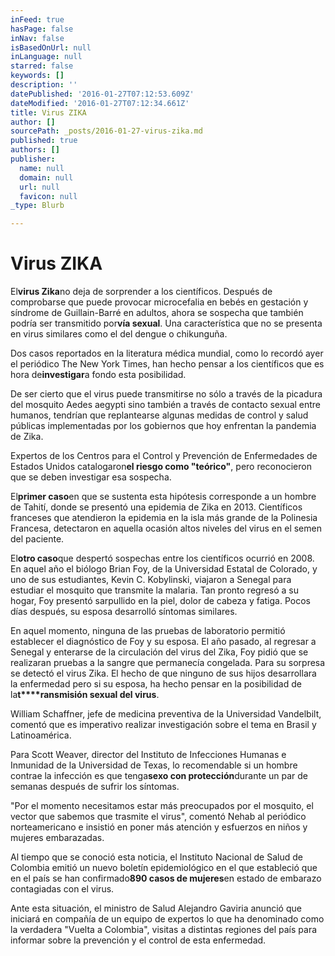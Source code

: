 ```yaml
---
inFeed: true
hasPage: false
inNav: false
isBasedOnUrl: null
inLanguage: null
starred: false
keywords: []
description: ''
datePublished: '2016-01-27T07:12:53.609Z'
dateModified: '2016-01-27T07:12:34.661Z'
title: Virus ZIKA
author: []
sourcePath: _posts/2016-01-27-virus-zika.md
published: true
authors: []
publisher:
  name: null
  domain: null
  url: null
  favicon: null
_type: Blurb

---
```

# Virus ZIKA

El**virus Zika**no deja de sorprender a los científicos. Después de comprobarse que puede provocar microcefalia en bebés en gestación y síndrome de Guillain-Barré en adultos, ahora se sospecha que también podría ser transmitido por**vía sexual**. Una característica que no se presenta en virus similares como el del dengue o chikunguña.

Dos casos reportados en la literatura médica mundial, como lo recordó ayer el periódico The New York Times, han hecho pensar a los científicos que es hora de**investigar**a fondo esta posibilidad.

De ser cierto que el virus puede transmitirse no sólo a través de la picadura del mosquito Aedes aegypti sino también a través de contacto sexual entre humanos, tendrían que replantearse algunas medidas de control y salud públicas implementadas por los gobiernos que hoy enfrentan la pandemia de Zika.

Expertos de los Centros para el Control y Prevención de Enfermedades de Estados Unidos catalogaron**el riesgo como "teórico"**, pero reconocieron que se deben investigar esa sospecha.

El**primer caso**en que se sustenta esta hipótesis corresponde a un hombre de Tahití, donde se presentó una epidemia de Zika en 2013\. Científicos franceses que atendieron la epidemia en la isla más grande de la Polinesia Francesa, detectaron en aquella ocasión altos niveles del virus en el semen del paciente.

El**otro caso**que despertó sospechas entre los científicos ocurrió en 2008\. En aquel año el biólogo Brian Foy, de la Universidad Estatal de Colorado, y uno de sus estudiantes, Kevin C. Kobylinski, viajaron a Senegal para estudiar el mosquito que transmite la malaria. Tan pronto regresó a su hogar, Foy presentó sarpullido en la piel, dolor de cabeza y fatiga. Pocos días después, su esposa desarrolló síntomas similares.

En aquel momento, ninguna de las pruebas de laboratorio permitió establecer el diagnóstico de Foy y su esposa. El año pasado, al regresar a Senegal y enterarse de la circulación del virus del Zika, Foy pidió que se realizaran pruebas a la sangre que permanecía congelada. Para su sorpresa se detectó el virus Zika. El hecho de que ninguno de sus hijos desarrollara la enfermedad pero si su esposa, ha hecho pensar en la posibilidad de la**t****ransmisión sexual del virus**.

William Schaffner, jefe de medicina preventiva de la Universidad Vandelbilt, comentó que es imperativo realizar investigación sobre el tema en Brasil y Latinoamérica.

Para Scott Weaver, director del Instituto de Infecciones Humanas e Inmunidad de la Universidad de Texas, lo recomendable si un hombre contrae la infección es que tenga**sexo con protección**durante un par de semanas después de sufrir los síntomas.

"Por el momento necesitamos estar más preocupados por el mosquito, el vector que sabemos que trasmite el virus", comentó Nehab al periódico norteamericano e insistió en poner más atención y esfuerzos en niños y mujeres embarazadas.

Al tiempo que se conoció esta noticia, el Instituto Nacional de Salud de Colombia emitió un nuevo boletín epidemiológico en el que estableció que en el país se han confirmado**890 casos de mujeres**en estado de embarazo contagiadas con el virus.

Ante esta situación, el ministro de Salud Alejandro Gaviria anunció que iniciará en compañía de un equipo de expertos lo que ha denominado como la verdadera "Vuelta a Colombia", visitas a distintas regiones del país para informar sobre la prevención y el control de esta enfermedad.